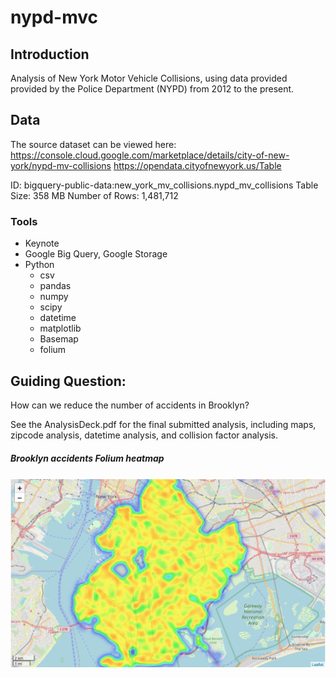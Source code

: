 # nypd-mvc

## Introduction 
Analysis of New York Motor Vehicle Collisions, using data provided provided by the Police Department (NYPD) from 2012 to the present.

## Data
The source dataset can be viewed here: https://console.cloud.google.com/marketplace/details/city-of-new-york/nypd-mv-collisions https://opendata.cityofnewyork.us/Table 

ID:	bigquery-public-data:new_york_mv_collisions.nypd_mv_collisions 
Table Size:	358 MB 
Number of Rows: 1,481,712

### Tools
* Keynote
* Google Big Query, Google Storage
* Python
  - csv
  - pandas
  - numpy
  - scipy
  - datetime
  - matplotlib
  - Basemap
  - folium

## Guiding Question: 
How can we reduce the number of accidents in Brooklyn?

See the AnalysisDeck.pdf for the final submitted analysis, including maps, zipcode analysis, datetime analysis, and collision factor analysis. 

##### Brooklyn accidents Folium heatmap

<p>
  <img src="images/brooklyn_accidents_heatmap.png"/>
</p>  

